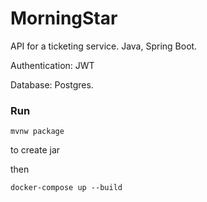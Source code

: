 # MorningStar 

API for a ticketing service. Java, Spring Boot.

Authentication: JWT

Database: Postgres.

### Run

    mvnw package

to create jar

then

    docker-compose up --build
